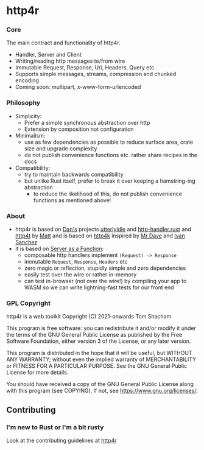 # http4r

### Core

The main contract and functionality of http4r. 

- Handler, Server and Client
- Writing/reading http messages to/from wire
- Immutable Request, Response, Uri, Headers, Query etc.
- Supports simple messages, streams, compression and chunked encoding
- Coming soon: multipart, x-www-form-urlencoded

### Philosophy

- Simplicity:
  - Prefer a simple synchronous abstraction over http
  - Extension by composition not configuration
- Minimalism: 
  - use as few dependencies as possible to reduce surface area, crate size and upgrade complexity
  - do not publish convenience functions etc. rather share recipes in the docs
- Compatibility:
  - try to maintain backwards compatibility
  - but unlike Rust itself, prefer to break it over keeping a hamstring-ing abstraction
    - to reduce the likelihood of this, do not publish convenience functions as mentioned above!

### About

- http4r is based on [Dan's](https://github.com/bodar/) projects
  [utterlyidle](https://github.com/bodar/utterlyidle)
  and [http-handler.rust](https://github.com/danielbodart/http-handler.rust)
  and [http4t](https://github.com/http4t/http4t) by [Matt](https://github.com/savagematt)
  and is based on [http4k](https://www.http4k.org/) inspired by [Mr Dave](https://github.com/daviddenton) and [Ivan Sanchez](https://github.com/s4nchez)
- it is based on [Server as a Function](https://monkey.org/~marius/funsrv.pdf):
  - composable http handlers implement `(Request) -> Response`
  - immutable `Request`, `Response`, `Headers` etc
  - zero magic or reflection, stupidly simple and zero dependencies
  - easily test over the wire or rather in-memory
  - can test in-browser (not over the wire!) by compiling your app to WASM so
    we can write lightning-fast tests for our front end


### GPL Copyright

http4r is a web toolkit
Copyright (C) 2021-onwards Tom Shacham

This program is free software: you can redistribute it and/or modify
it under the terms of the GNU General Public License as published by
the Free Software Foundation, either version 3 of the License, or
any later version.

This program is distributed in the hope that it will be useful,
but WITHOUT ANY WARRANTY; without even the implied warranty of
MERCHANTABILITY or FITNESS FOR A PARTICULAR PURPOSE. See the
GNU General Public License for more details.

You should have received a copy of the GNU General Public License
along with this program (see COPYING).  If not, see <https://www.gnu.org/licenses/>.

## Contributing

### I'm new to Rust or I'm a bit rusty

Look at the contributing guidelines at [http4r](https://http4r.com/docs/contributing)
